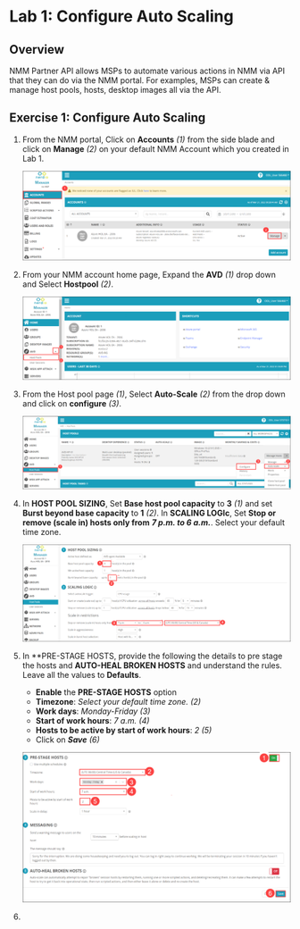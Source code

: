 # Lab 1: Configure Auto Scaling

## **Overview**

NMM Partner API allows MSPs to automate various actions in NMM via API that they can do via the NMM portal. For examples, MSPs can create & manage host pools, hosts, desktop images all via the API.

## Exercise 1: Configure Auto Scaling

1. From the NMM portal, Click on **Accounts** *(1)* from the side blade and click on **Manage** *(2)* on your default NMM Account which you created in Lab 1.

   ![](media/2s1.png)
   
1. From your NMM account home page, Expand the **AVD** *(1)* drop down and Select **Hostpool** *(2)*.

   ![](media/2s5.png)

1. From the Host pool page *(1)*, Select **Auto-Scale** *(2)* from the drop down and click on **configure** *(3)*.

   ![](media/5s1.png)
   
1. In **HOST POOL SIZING**, Set **Base host pool capacity** to **3** *(1)* and set **Burst beyond base capacity** to **1** *(2)*. In **SCALING LOGIc**, Set **Stop or remove (scale in) hosts only from** ***7 p.m. to 6 a.m.***. Select your default time zone.

   ![](media/5s2.png)
   
1. In **PRE-STAGE HOSTS, provide the following the details to pre stage the hosts and **AUTO-HEAL BROKEN HOSTS** and understand the rules. Leave all the values to **Defaults**.

   - **Enable** the **PRE-STAGE HOSTS** option
   - **Timezone**: *Select your default time zone. (2)*
   - **Work days**: *Monday-Friday (3)*
   - **Start of work hours**: *7 a.m. (4)*
   - **Hosts to be active by start of work hours**: *2 (5)*
   - Click on ***Save*** *(6)*

   ![](media/5s3.png)
   
1. 
